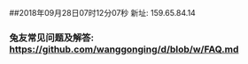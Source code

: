 ##2018年09月28日07时12分07秒 新址: 159.65.84.14
### 兔友常见问题及解答: https://github.com/wanggonging/d/blob/w/FAQ.md
